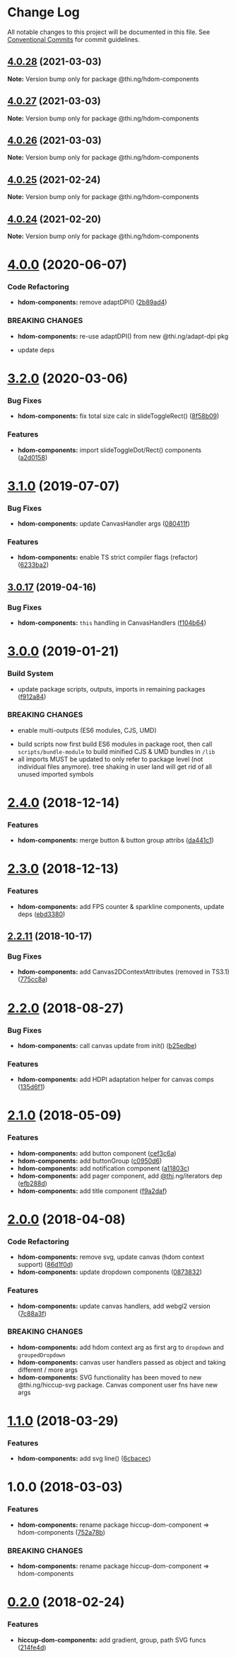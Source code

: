 # Change Log

All notable changes to this project will be documented in this file.
See [Conventional Commits](https://conventionalcommits.org) for commit guidelines.

## [4.0.28](https://github.com/thi-ng/umbrella/compare/@thi.ng/hdom-components@4.0.27...@thi.ng/hdom-components@4.0.28) (2021-03-03)

**Note:** Version bump only for package @thi.ng/hdom-components





## [4.0.27](https://github.com/thi-ng/umbrella/compare/@thi.ng/hdom-components@4.0.26...@thi.ng/hdom-components@4.0.27) (2021-03-03)

**Note:** Version bump only for package @thi.ng/hdom-components





## [4.0.26](https://github.com/thi-ng/umbrella/compare/@thi.ng/hdom-components@4.0.25...@thi.ng/hdom-components@4.0.26) (2021-03-03)

**Note:** Version bump only for package @thi.ng/hdom-components





## [4.0.25](https://github.com/thi-ng/umbrella/compare/@thi.ng/hdom-components@4.0.24...@thi.ng/hdom-components@4.0.25) (2021-02-24)

**Note:** Version bump only for package @thi.ng/hdom-components





## [4.0.24](https://github.com/thi-ng/umbrella/compare/@thi.ng/hdom-components@4.0.23...@thi.ng/hdom-components@4.0.24) (2021-02-20)

**Note:** Version bump only for package @thi.ng/hdom-components





# [4.0.0](https://github.com/thi-ng/umbrella/compare/@thi.ng/hdom-components@3.2.12...@thi.ng/hdom-components@4.0.0) (2020-06-07)


### Code Refactoring

* **hdom-components:** remove adaptDPI() ([2b89ad4](https://github.com/thi-ng/umbrella/commit/2b89ad4135b9c765436fd4a496eecb080a9f59fa))


### BREAKING CHANGES

* **hdom-components:** re-use adaptDPI() from new @thi.ng/adapt-dpi pkg

- update deps





# [3.2.0](https://github.com/thi-ng/umbrella/compare/@thi.ng/hdom-components@3.1.13...@thi.ng/hdom-components@3.2.0) (2020-03-06)


### Bug Fixes

* **hdom-components:** fix total size calc in slideToggleRect() ([8f58b09](https://github.com/thi-ng/umbrella/commit/8f58b0992396357f4e06a7c2d835a751ef848dfd))


### Features

* **hdom-components:** import slideToggleDot/Rect() components ([a2d0158](https://github.com/thi-ng/umbrella/commit/a2d015863ddea9e7a883dc9e0ce0e2e9a38497ae))





# [3.1.0](https://github.com/thi-ng/umbrella/compare/@thi.ng/hdom-components@3.0.20...@thi.ng/hdom-components@3.1.0) (2019-07-07)

### Bug Fixes

* **hdom-components:** update CanvasHandler args ([080411f](https://github.com/thi-ng/umbrella/commit/080411f))

### Features

* **hdom-components:** enable TS strict compiler flags (refactor) ([6233ba2](https://github.com/thi-ng/umbrella/commit/6233ba2))

## [3.0.17](https://github.com/thi-ng/umbrella/compare/@thi.ng/hdom-components@3.0.16...@thi.ng/hdom-components@3.0.17) (2019-04-16)

### Bug Fixes

* **hdom-components:** `this` handling in CanvasHandlers ([f104b64](https://github.com/thi-ng/umbrella/commit/f104b64))

# [3.0.0](https://github.com/thi-ng/umbrella/compare/@thi.ng/hdom-components@2.4.6...@thi.ng/hdom-components@3.0.0) (2019-01-21)

### Build System

* update package scripts, outputs, imports in remaining packages ([f912a84](https://github.com/thi-ng/umbrella/commit/f912a84))

### BREAKING CHANGES

* enable multi-outputs (ES6 modules, CJS, UMD)

- build scripts now first build ES6 modules in package root, then call
  `scripts/bundle-module` to build minified CJS & UMD bundles in `/lib`
- all imports MUST be updated to only refer to package level
  (not individual files anymore). tree shaking in user land will get rid of
  all unused imported symbols

# [2.4.0](https://github.com/thi-ng/umbrella/compare/@thi.ng/hdom-components@2.3.0...@thi.ng/hdom-components@2.4.0) (2018-12-14)

### Features

* **hdom-components:** merge button & button group attribs ([da441c1](https://github.com/thi-ng/umbrella/commit/da441c1))

# [2.3.0](https://github.com/thi-ng/umbrella/compare/@thi.ng/hdom-components@2.2.15...@thi.ng/hdom-components@2.3.0) (2018-12-13)

### Features

* **hdom-components:** add FPS counter & sparkline components, update deps ([ebd3380](https://github.com/thi-ng/umbrella/commit/ebd3380))

## [2.2.11](https://github.com/thi-ng/umbrella/compare/@thi.ng/hdom-components@2.2.10...@thi.ng/hdom-components@2.2.11) (2018-10-17)

### Bug Fixes

* **hdom-components:** add Canvas2DContextAttributes (removed in TS3.1) ([775cc8a](https://github.com/thi-ng/umbrella/commit/775cc8a))

<a name="2.2.0"></a>
# [2.2.0](https://github.com/thi-ng/umbrella/compare/@thi.ng/hdom-components@2.1.13...@thi.ng/hdom-components@2.2.0) (2018-08-27)

### Bug Fixes

* **hdom-components:** call canvas update from init() ([b25edbe](https://github.com/thi-ng/umbrella/commit/b25edbe))

### Features

* **hdom-components:** add HDPI adaptation helper for canvas comps ([135d6f1](https://github.com/thi-ng/umbrella/commit/135d6f1))

<a name="2.1.0"></a>
# [2.1.0](https://github.com/thi-ng/umbrella/compare/@thi.ng/hdom-components@2.0.3...@thi.ng/hdom-components@2.1.0) (2018-05-09)

### Features

* **hdom-components:** add button component ([cef3c6a](https://github.com/thi-ng/umbrella/commit/cef3c6a))
* **hdom-components:** add buttonGroup ([c0950d6](https://github.com/thi-ng/umbrella/commit/c0950d6))
* **hdom-components:** add notification component ([a11803c](https://github.com/thi-ng/umbrella/commit/a11803c))
* **hdom-components:** add pager component, add [@thi](https://github.com/thi).ng/iterators dep ([efb288d](https://github.com/thi-ng/umbrella/commit/efb288d))
* **hdom-components:** add title component ([f9a2daf](https://github.com/thi-ng/umbrella/commit/f9a2daf))

<a name="2.0.0"></a>
# [2.0.0](https://github.com/thi-ng/umbrella/compare/@thi.ng/hdom-components@1.1.2...@thi.ng/hdom-components@2.0.0) (2018-04-08)

### Code Refactoring

* **hdom-components:** remove svg, update canvas (hdom context support) ([86d1f0d](https://github.com/thi-ng/umbrella/commit/86d1f0d))
* **hdom-components:** update dropdown components ([0873832](https://github.com/thi-ng/umbrella/commit/0873832))

### Features

* **hdom-components:** update canvas handlers, add webgl2 version ([7c88a3f](https://github.com/thi-ng/umbrella/commit/7c88a3f))

### BREAKING CHANGES

* **hdom-components:** add hdom context arg as first arg to `dropdown` and
`groupedDropdown`
* **hdom-components:** canvas user handlers passed as object and taking
different / more args
* **hdom-components:** SVG functionality has been moved to new
@thi.ng/hiccup-svg package. Canvas component user fns have new args

<a name="1.1.0"></a>
# [1.1.0](https://github.com/thi-ng/umbrella/compare/@thi.ng/hdom-components@1.0.9...@thi.ng/hdom-components@1.1.0) (2018-03-29)

### Features

* **hdom-components:** add svg line() ([6cbacec](https://github.com/thi-ng/umbrella/commit/6cbacec))

<a name="1.0.0"></a>
# 1.0.0 (2018-03-03)

### Features

* **hdom-components:** rename package hiccup-dom-component => hdom-components ([752a78b](https://github.com/thi-ng/umbrella/commit/752a78b))

### BREAKING CHANGES

* **hdom-components:** rename package hiccup-dom-component => hdom-components

<a name="0.2.0"></a>
# [0.2.0](https://github.com/thi-ng/umbrella/compare/@thi.ng/hiccup-dom-components@0.1.0...@thi.ng/hiccup-dom-components@0.2.0) (2018-02-24)

### Features

* **hiccup-dom-components:** add gradient, group, path SVG funcs ([214fe4d](https://github.com/thi-ng/umbrella/commit/214fe4d))
